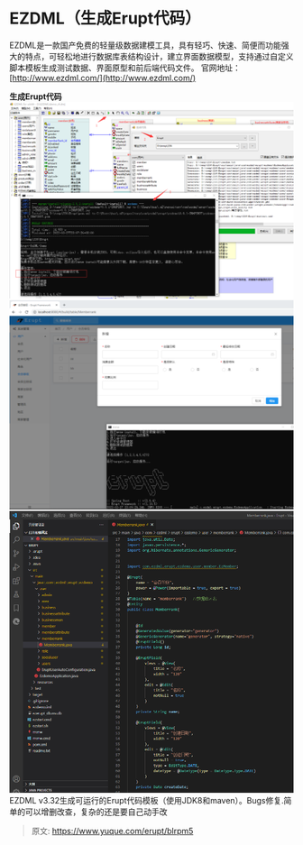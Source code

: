 # EZDML（生成Erupt代码）

EZDML是一款国产免费的轻量级数据建模工具，具有轻巧、快速、简便而功能强大的特点，可轻松地进行数据库表结构设计，建立界面数据模型，支持通过自定义脚本模板生成测试数据、界面原型和前后端代码文件。
官网地址：[http://www.ezdml.com/](http://www.ezdml.com/)

**生成Erupt代码**
![3C503121A0EC3FCF772DC10FBA0D53D7.png](./img/DjfAz3R-sZMbHdIC/1648396668493-6f2d42f0-f4be-444b-a84e-f1b216b6118b-807729.png)![A9C46835F2149A3A58172B7AC5CBD615.png](./img/DjfAz3R-sZMbHdIC/1648396668410-89d5d417-1d37-4863-8c5a-a0e9fc0df54d-425845.png)
![image.png](./img/DjfAz3R-sZMbHdIC/1648396755100-0580c9ad-a5d8-4943-a926-e91a8819ec11-846132.png)
EZDML v3.32生成可运行的Erupt代码模板（使用JDK8和maven）。Bugs修复.简单的可以增删改查，复杂的还是要自己动手改


> 原文: <https://www.yuque.com/erupt/blrpm5>
